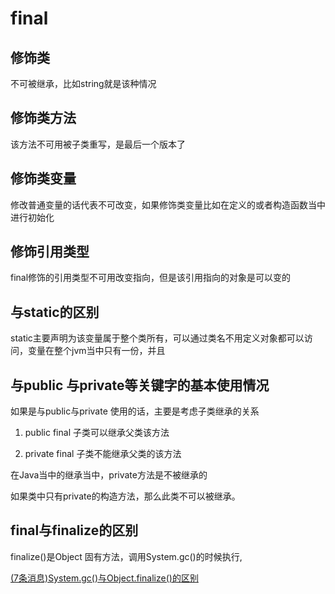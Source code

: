 # final

## 修饰类

不可被继承，比如string就是该种情况

## 修饰类方法

该方法不可用被子类重写，是最后一个版本了


## 修饰类变量

修改普通变量的话代表不可改变，如果修饰类变量比如在定义的或者构造函数当中进行初始化



## 修饰引用类型

final修饰的引用类型不可用改变指向，但是该引用指向的对象是可以变的

## 与static的区别

static主要声明为该变量属于整个类所有，可以通过类名不用定义对象都可以访问，变量在整个jvm当中只有一份，并且



## 与public 与private等关键字的基本使用情况

如果是与public与private 使用的话，主要是考虑子类继承的关系

1. public final 子类可以继承父类该方法

2. private final 子类不能继承父类的该方法

在Java当中的继承当中，private方法是不被继承的

如果类中只有private的构造方法，那么此类不可以被继承。

## final与finalize的区别

finalize()是Object 固有方法，调用System.gc()的时候执行,

[(7条消息)System.gc()与Object.finalize()的区别](https://blog.csdn.net/vernonzheng/article/details/8042820)